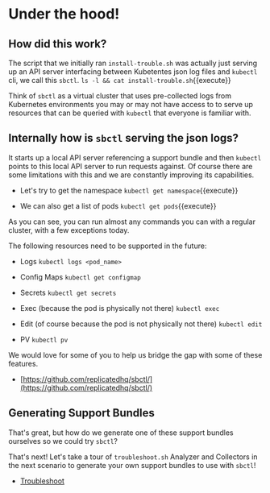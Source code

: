 # Under the hood!

## How did this work?

The script that we initially ran `install-trouble.sh` was actually just serving up an API server interfacing between Kubetentes json log files and `kubectl` cli, we call this `sbctl`.
`ls -l && cat install-trouble.sh`{{execute}}

Think of `sbctl` as a virtual cluster that uses pre-collected logs from Kubernetes environments you may or may not have access to to serve up resources that can be queried with `kubectl` that everyone is familiar with.

## Internally how is `sbctl` serving the json logs?

It starts up a local API server referencing a support bundle and then `kubectl` points to this local API server to run requests against. Of course there are some limitations with this and we are constantly improving its capabilities.

* Let's try to get the namespace 
`kubectl get namespace`{{execute}}

* We can also get a list of pods
`kubectl get pods`{{execute}}

As you can see, you can run almost any commands you can with a regular cluster, with a few exceptions today.

The following resources need to be supported in the future:

* Logs
`kubectl logs <pod_name>`

* Config Maps
`kubectl get configmap`

* Secrets
`kubectl get secrets`

* Exec (because the pod is physically not there)
`kubectl exec`

* Edit (of course because the pod is not physically not there)
`kubectl edit`

* PV
`kubectl pv`

We would love for some of you to help us bridge the gap with some of these features.
- [https://github.com/replicatedhq/sbctl/](https://github.com/replicatedhq/sbctl/)

## Generating Support Bundles

That's great, but how do we generate one of these support bundles ourselves so we could try `sbctl`?

That's next! Let's take a tour of `troubleshoot.sh` Analyzer and Collectors in the next scenario to generate your own support bundles to use with `sbctl`!

- [Troubleshoot](http://troubleshoot.sh/)


